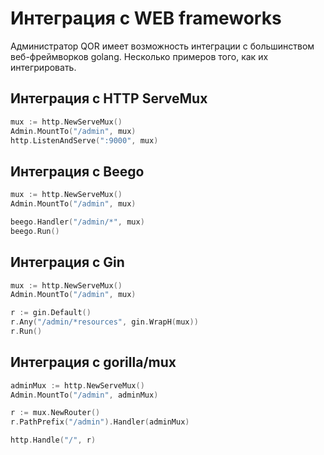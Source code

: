 # Интеграция с WEB frameworks

Администратор QOR имеет возможность интеграции с большинством веб-фреймворков golang. 
Несколько примеров того, как их интегрировать.

##  Интеграция с HTTP ServeMux

```go
mux := http.NewServeMux()
Admin.MountTo("/admin", mux)
http.ListenAndServe(":9000", mux)
```

##  Интеграция с Beego

```go
mux := http.NewServeMux()
Admin.MountTo("/admin", mux)

beego.Handler("/admin/*", mux)
beego.Run()
```

##  Интеграция с Gin

```go
mux := http.NewServeMux()
Admin.MountTo("/admin", mux)

r := gin.Default()
r.Any("/admin/*resources", gin.WrapH(mux))
r.Run()
```

##  Интеграция с gorilla/mux

```go
adminMux := http.NewServeMux()
Admin.MountTo("/admin", adminMux)

r := mux.NewRouter()
r.PathPrefix("/admin").Handler(adminMux)

http.Handle("/", r)
```
